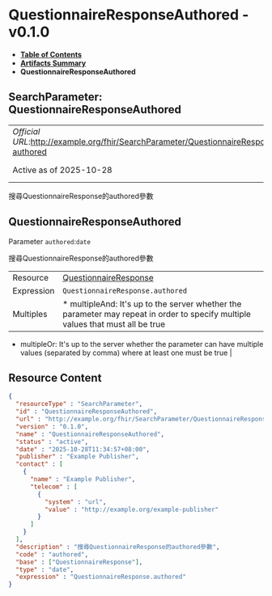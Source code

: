 # QuestionnaireResponseAuthored - v0.1.0

* [**Table of Contents**](toc.md)
* [**Artifacts Summary**](artifacts.md)
* **QuestionnaireResponseAuthored**

## SearchParameter: QuestionnaireResponseAuthored 

| | |
| :--- | :--- |
| *Official URL*:http://example.org/fhir/SearchParameter/QuestionnaireResponse-authored | *Version*:0.1.0 |
| Active as of 2025-10-28 | *Computable Name*:QuestionnaireResponseAuthored |

 
搜尋QuestionnaireResponse的authored參數 

## QuestionnaireResponseAuthored

Parameter `authored`:`date`

搜尋QuestionnaireResponse的authored參數

| | |
| :--- | :--- |
| Resource | [QuestionnaireResponse](http://hl7.org/fhir/R4/questionnaireresponse.html) |
| Expression | `QuestionnaireResponse.authored` |
| Multiples | * multipleAnd: It's up to the server whether the parameter may repeat in order to specify multiple values that must all be true
* multipleOr: It's up to the server whether the parameter can have multiple values (separated by comma) where at least one must be true
 |



## Resource Content

```json
{
  "resourceType" : "SearchParameter",
  "id" : "QuestionnaireResponseAuthored",
  "url" : "http://example.org/fhir/SearchParameter/QuestionnaireResponse-authored",
  "version" : "0.1.0",
  "name" : "QuestionnaireResponseAuthored",
  "status" : "active",
  "date" : "2025-10-28T11:34:57+08:00",
  "publisher" : "Example Publisher",
  "contact" : [
    {
      "name" : "Example Publisher",
      "telecom" : [
        {
          "system" : "url",
          "value" : "http://example.org/example-publisher"
        }
      ]
    }
  ],
  "description" : "搜尋QuestionnaireResponse的authored參數",
  "code" : "authored",
  "base" : ["QuestionnaireResponse"],
  "type" : "date",
  "expression" : "QuestionnaireResponse.authored"
}

```
